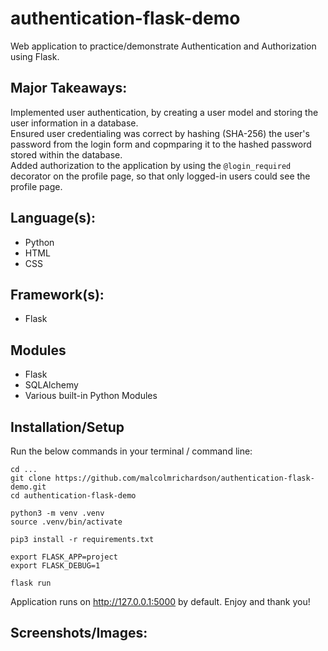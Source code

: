 # authentication-flask-demo
Web application to practice/demonstrate Authentication and Authorization using Flask.
## Major Takeaways:
Implemented user authentication, by creating a user model and storing the user information in a database.<br>
Ensured user credentialing was correct by hashing (SHA-256) the user's password from the login form and copmparing it to the hashed password stored within the database.<br>
Added authorization to the application by using the `@login_required` decorator on the profile page, so that only logged-in users could see the profile page.
## Language(s):
- Python
- HTML
- CSS
## Framework(s):
- Flask
## Modules
- Flask
- SQLAlchemy
- Various built-in Python Modules
## Installation/Setup
Run the below commands in your terminal / command line:
```
cd ...
git clone https://github.com/malcolmrichardson/authentication-flask-demo.git
cd authentication-flask-demo

python3 -m venv .venv
source .venv/bin/activate

pip3 install -r requirements.txt

export FLASK_APP=project
export FLASK_DEBUG=1

flask run
```
Application runs on http://127.0.0.1:5000 by default. Enjoy and thank you!
## Screenshots/Images: